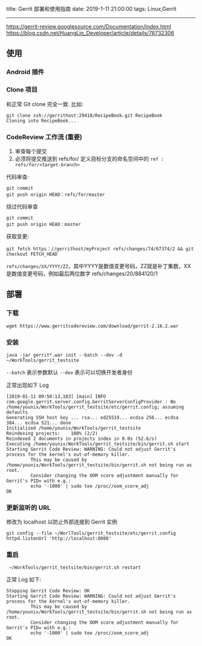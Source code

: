 title: Gerrit 部署和使用指南
date: 2019-1-11 21:00:00
tags: Linux,Gerrit

---
https://gerrit-review.googlesource.com/Documentation/index.html
https://blog.csdn.net/HuangLin_Developer/article/details/78732306
## 使用
### Android 插件
### Clone 项目
和正常 Git clone 完全一致. 比如:
```
git clone ssh://gerrithost:29418/RecipeBook.git RecipeBook
Cloning into RecipeBook...
```
### CodeReview 工作流 (重要)
1. 审查每个提交
2. 必须将提交推送到 refs/for/ 定义目标分支的命名空间中的
`ref : refs/for/<target-branch>` 

代码审查:
```
git commit
git push origin HEAD：refs/for/master
```
绕过代码审查
```
git commit
git push origin HEAD：master
```
获取变更:
```
git fetch https：//gerrithost/myProject refs/changes/74/67374/2 && git checkout FETCH_HEAD
```
`refs/changes/XX/YYYY/ZZ`，其中YYYY是数值变更号码，ZZ就是补丁集数，XX是数值变更号码，例如最后两位数字 refs/changes/20/884120/1


## 部署

### 下载
```
wget https://www.gerritcodereview.com/download/gerrit-2.16.2.war
```
### 安装

```
java -jar gerrit*.war init --batch --dev -d ~/WorkTools/gerrit_testsite
```
`--batch` 表示参数默认
`--dev` 表示可以切换开发者身份

正常出现如下 Log
```
[2019-01-11 09:50:13,103] [main] INFO  com.google.gerrit.server.config.GerritServerConfigProvider : No /home/younix/WorkTools/gerrit_testsite/etc/gerrit.config; assuming defaults
Generating SSH host key ... rsa... ed25519... ecdsa 256... ecdsa 384... ecdsa 521... done
Initialized /home/younix/WorkTools/gerrit_testsite
Reindexing projects:    100% (2/2)
Reindexed 2 documents in projects index in 0.0s (52.6/s)
Executing /home/younix/WorkTools/gerrit_testsite/bin/gerrit.sh start
Starting Gerrit Code Review: WARNING: Could not adjust Gerrit's process for the kernel's out-of-memory killer.
         This may be caused by /home/younix/WorkTools/gerrit_testsite/bin/gerrit.sh not being run as root.
         Consider changing the OOM score adjustment manually for Gerrit's PID= with e.g.:
         echo '-1000' | sudo tee /proc//oom_score_adj
OK
```
### 更新监听的 URL
修改为 localhost 以防止外部连接到 Gerrit 实例
```
git config --file ~/WorlTools/gerrit_testsite/etc/gerrit.config httpd.listenUrl 'http://localhost:8080'
```
### 重启
```
 ~/WorkTools/gerrit_testsite/bin/gerrit.sh restart
```
正常 Log 如下:
```
Stopping Gerrit Code Review: OK
Starting Gerrit Code Review: WARNING: Could not adjust Gerrit's process for the kernel's out-of-memory killer.
         This may be caused by /home/younix/WorkTools/gerrit_testsite/bin/gerrit.sh not being run as root.
         Consider changing the OOM score adjustment manually for Gerrit's PID= with e.g.:
         echo '-1000' | sudo tee /proc//oom_score_adj
OK
```
